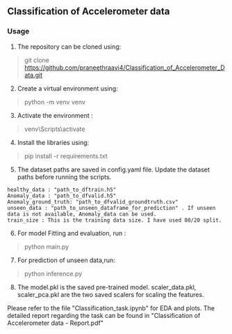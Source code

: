 ## Classification of Accelerometer data

### Usage <br>
1.  The repository can be cloned using:
> git clone https://github.com/praneethraavi4/Classification_of_Accelerometer_Data.git


2. Create a virtual environment using:
>python -m venv venv

3. Activate the environment :
>venv\Scripts\activate

4. Install the libraries using:
> pip install -r requirements.txt

5.  The dataset paths are saved in config.yaml file. Update the dataset paths before running the scripts.<br>
```
healthy_data : "path_to_dftrain.h5" 
Anomaly_data : "path_to_dfvalid.h5"
Anomaly_ground_truth: "path_to_dfvalid_groundtruth.csv" 
unseen_data : "path_to_unseen_dataframe_for_prediction" . If unseen data is not available, Anomaly_data can be used. 
train_size : This is the training data size. I have used 80/20 split.

```
6. For model Fitting and evaluation, run :

> python main.py


7.  For prediction of unseen data,run:

>python inference.py
>

8.  The model.pkl is the saved pre-trained model. scaler_data.pkl, scaler_pca.pkl are the
two saved scalers for scaling the features.

Please refer to the file "Classification_task.ipynb" for EDA and plots. The detailed report regarding the task can be 
found in "Classification of Accelerometer data - Report.pdf"